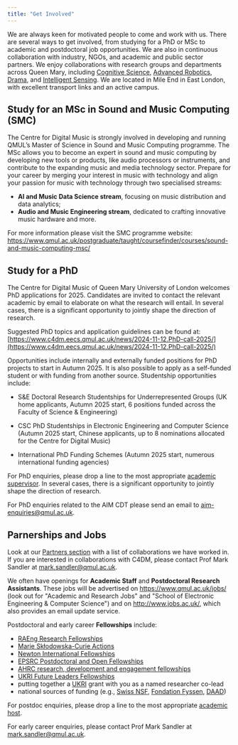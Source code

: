 ```yaml
---
title: "Get Involved"
---
```


We are always keen for motivated people to come and work with us. There are several ways to get involved, from studying for a PhD or MSc to academic and postdoctoral job opportunities. We are also in continuous collaboration with industry, NGOs, and academic and public sector partners. We enjoy collaborations with research groups and departments across Queen Mary, including [Cognitive Science](http://cogsci.eecs.qmul.ac.uk/), [Advanced Robotics](https://www.robotics.qmul.ac.uk/), [Drama](https://www.qmul.ac.uk/sed/drama/), and [Intelligent Sensing](https://cis.eecs.qmul.ac.uk/). We are located in Mile End in East London, with excellent transport links and an active campus.

## Study for an MSc in Sound and Music Computing (SMC) 

The Centre for Digital Music is strongly involved in developing and running QMUL’s Master of Science in Sound and Music Computing programme. The MSc allows you to become an expert in sound and music computing by developing new tools or products, like audio processors or instruments, and contribute to the expanding music and media technology sector. Prepare for your career by merging your interest in music with technology and align your passion for music with technology through two specialised streams:  

- <b>AI and Music Data Science stream</b>, focusing on music distribution and data analytics;
- <b>Audio and Music Engineering stream</b>, dedicated to crafting innovative music hardware and more.

For more information please visit the SMC programme website: <a href="https://www.qmul.ac.uk/postgraduate/taught/coursefinder/courses/sound-and-music-computing-msc/" target="_blank" rel="noopener noreferrer">https://www.qmul.ac.uk/postgraduate/taught/coursefinder/courses/sound-and-music-computing-msc/</a>

## Study for a PhD 

<!-- The Centre for Digital Music at Queen Mary University of London is a world-leading research group in the field of Music & Audio Technology. Our research covers everything in digital music and audio: from analysis, understanding and retrieval to delivery, synthesis, sound rendering, music interaction and digital musical instruments. The Centre has invested more than £6M in new state-of-the-art studios and computing facilities. -->

<!-- Some funding opportunities:

- AIM CDT: The Centre for Digital Music hosts the UKRI Centre for Doctoral Training in Artificial Intelligence and Music (AIM), which will offer 12+ fully funded PhD studentships for September 2023 start. The application deadline is on 31st January 2023 and applicants should follow the guidelines that can be found at: <a href="https://www.aim.qmul.ac.uk/" target="_blank" rel="noopener noreferrer" >https://www.aim.qmul.ac.uk/</a>.
- QMUL studentships: The Centre for Digital Music is part of the School of Electronic Engineering and Computer Science, which has a number of fully-funded PhD Studentships that cover fees and maintenance for UK, EU, and international students. The application deadline is on 31st January 2023 for September 2023 entry. Applicants should follow the guidelines found at <a href="https://eecs.qmul.ac.uk/phd/phd-studentships/" target="_blank" rel="noopener noreferrer" >http://eecs.qmul.ac.uk/phd/phd-studentships/</a>.
- CSC studentships: The Centre for Digital Music supports applicants funded by the China Scholarship Council, and the university offers tuition fee waivers for CSC applicants. The application deadline is on 31st January 2023 for September 2023 entry. Applicants should follow the guidelines found at <a href="http://eecs.qmul.ac.uk/phd/phd-studentships/" target="_blank" rel="noopener noreferrer" >http://eecs.qmul.ac.uk/phd/phd-studentships/</a>. -->

<!--PhD funding is available through multiple schemes. These include:

- [QM Principal and EPSRC-DTP PhD Studentships](http://www.eecs.qmul.ac.uk/phd/phd-studentships/qm-principal-epsrc-dtp-phd-studentships/principal-and-epsrc-dtp-phd-studentships) (home students, with limited availability to international students; only some C4DM academics might be eligible to supervise through this scheme; usually announced early December) 
- [S&E Doctoral Research Studentships for Underrepresented Groups](http://www.eecs.qmul.ac.uk/phd/phd-studentships/se-doctoral-research-studentships-202425-for-underrepresented-groups/) (home students only, usually 4 positions funded across the Faculty of Science & Engineering)
- We support international applicants funded by national schemes, e.g., [China Scholarship Council](https://www.qmul.ac.uk/scholarships/items/china-scholarship-council-scholarships.html), [CONACyT (Mexico)](https://www.qmul.ac.uk/scholarships/items/conacyt-scholarships.html). More schemes are listed [on QMUL's website](https://www.qmul.ac.uk/postgraduate/research/funding_phd/studentships/). Application deadlines may vary across schemes.
- We support home and international applicants funded by [The London Arts & Humanities Partnership (LAHP)](https://www.lahp.ac.uk/prospective-students/).
- In some occasions we accept self-funded PhD researchers.
- C4DM hosts the [UKRI Centre for Doctoral Training in AI and Music (AIM CDT)](https://aim.qmul.ac.uk/). Currently the AIM CDT welcomes home and international applicants that are self-funded or sponsored through a national scheme (see above). -->


The Centre for Digital Music of Queen Mary University of London welcomes PhD applications for 2025. Candidates are invited to contact the relevant academic by email to elaborate on what the research will entail. In several cases, there is a significant opportunity to jointly shape the direction of research.

Suggested PhD topics and application guidelines can be found at: [https://www.c4dm.eecs.qmul.ac.uk/news/2024-11-12.PhD-call-2025/](https://www.c4dm.eecs.qmul.ac.uk/news/2024-11-12.PhD-call-2025/)

Opportunities include internally and externally funded positions for PhD projects to start in Autumn 2025. It is also possible to apply as a self-funded student or with funding from another source. Studentship opportunities include:

* S&E Doctoral Research Studentships for Underrepresented Groups (UK home applicants, Autumn 2025 start, 6 positions funded across the Faculty of Science & Engineering)

* CSC PhD Studentships in Electronic Engineering and Computer Science (Autumn 2025 start, Chinese applicants, up to 8 nominations allocated for the Centre for Digital Music)

* International PhD Funding Schemes (Autumn 2025 start, numerous international funding agencies)

<!-- **Informal enquiries** -->

For PhD enquiries, please drop a line to the most appropriate <a href="https://www.c4dm.eecs.qmul.ac.uk/people/">academic supervisor</a>. In several cases, there is a significant opportunity to jointly shape the direction of research.

For PhD enquiries related to the AIM CDT please send an email to <a href="mailto:aim-enquiries@qmul.ac.uk">aim-enquiries@qmul.ac.uk</a>. 

## Parnerships and Jobs 

Look at our <a href="https://www.c4dm.eecs.qmul.ac.uk/partners/">Partners section</a> with a list of collaborations we have worked in. If you are interested in collaborations with C4DM, please contact Prof Mark Sandler at <a href="mailto:mark.sandler@qmul.ac.uk">mark.sandler@qmul.ac.uk</a>.

We often have openings for <b>Academic Staff</b> and <b>Postdoctoral Research Assistants</b>. These jobs will be advertised on <a href="https://www.qmul.ac.uk/jobs/" target="_blank" rel="noopener noreferrer">https://www.qmul.ac.uk/jobs/</a> (look out for "Academic and Research Jobs" and "School of Electronic Engineering & Computer Science") and on <a href="http://www.jobs.ac.uk/" target="_blank" rel="noopener noreferrer">http://www.jobs.ac.uk/</a>, which also provides an email update service.

Postdoctoral and early career <b>Fellowships</b> include:

- [RAEng Research Fellowships](https://raeng.org.uk/research-fellowships)
- [Marie Skłodowska-Curie Actions](https://marie-sklodowska-curie-actions.ec.europa.eu/actions/postdoctoral-fellowships)
- [Newton International Fellowships](https://royalsociety.org/grants-schemes-awards/grants/newton-international/)
- [EPSRC Postdoctoral and Open Fellowships](https://www.ukri.org/publications/post-doctoral-and-open-fellowships/)
- [AHRC research, development and engagement fellowships](https://www.ukri.org/opportunity/ahrc-research-development-and-engagement-fellowships-early-career-researchers-ecr-route/)
- [UKRI Future Leaders Fellowships](https://www.ukri.org/what-we-do/developing-people-and-skills/future-leaders-fellowships/)
- putting together a [UKRI](https://www.ukri.org/opportunity/) grant with you as a named researcher co-lead
- national sources of funding (e.g., [Swiss NSF](https://www.snf.ch/en), [Fondation Fyssen](https://www.fondationfyssen.fr/en/), [DAAD](https://www.daad.de/de/))

For postdoc enquiries, please drop a line to the most appropriate <a href="https://www.c4dm.eecs.qmul.ac.uk/people/">academic host</a>. 

For early career enquiries, please contact Prof Mark Sandler at <a href="mailto:mark.sandler@qmul.ac.uk">mark.sandler@qmul.ac.uk</a>. 
